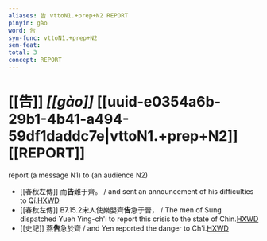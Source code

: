 ```yaml
---
aliases: 告 vttoN1.+prep+N2 REPORT
pinyin: gào
word: 告
syn-func: vttoN1.+prep+N2
sem-feat: 
total: 3
concept: REPORT 
---
```

# [[告]] *[[gào]]*  [[uuid-e0354a6b-29b1-4b41-a494-59df1daddc7e|vttoN1.+prep+N2]] [[REPORT]]
report (a message N1) to (an audience N2)
 - [[春秋左傳]] 而**告**難于齊。 / and sent an announcement of his difficulties to Qí.[HXWD](https://hxwd.org/textview.html?location=KR1e0001_tls_005-122a.1)
 - [[春秋左傳]] B7.15.2宋人使樂嬰齊**告**急于晉， / The men of Sung dispatched Yueh Ying-ch'i to report this crisis to the state of Chin.[HXWD](https://hxwd.org/textview.html?location=KR1e0001_tls_007-291a.2)
 - [[史記]] 燕**告**急於齊
                     / and Yen reported the danger to Ch'i.[HXWD](https://hxwd.org/textview.html?location=KR2a0001_tls_032-31a.4)
